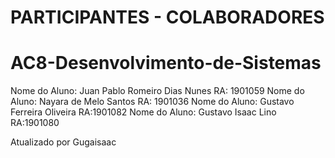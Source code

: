 # PARTICIPANTES - COLABORADORES
# AC8-Desenvolvimento-de-Sistemas

Nome do Aluno: Juan Pablo Romeiro Dias Nunes
RA: 1901059
Nome do Aluno: Nayara de Melo Santos
RA: 1901036
Nome do Aluno: Gustavo Ferreira Oliveira
RA:1901082
Nome do Aluno: Gustavo Isaac Lino
RA:1901080


Atualizado por Gugaisaac
